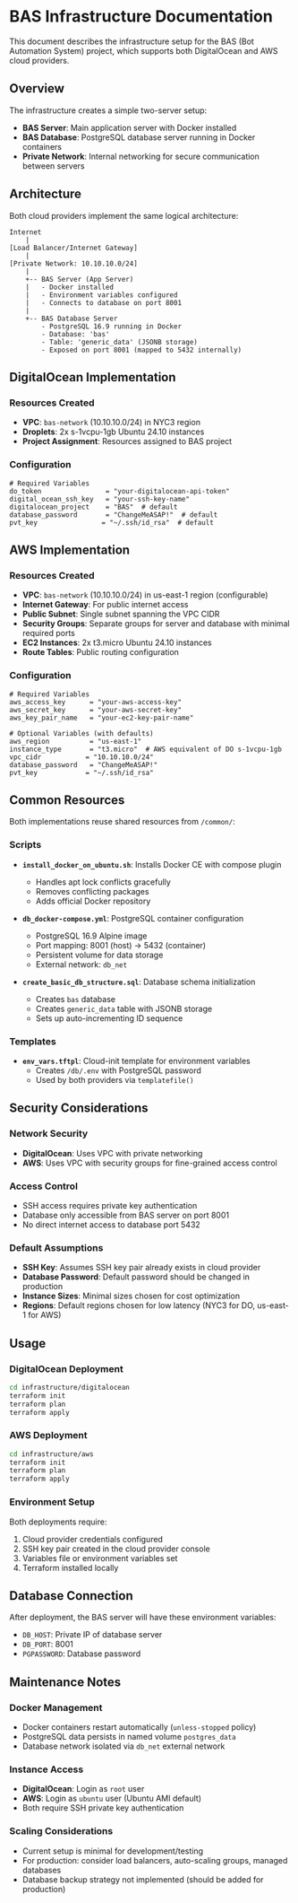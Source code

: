 # BAS Infrastructure Documentation

This document describes the infrastructure setup for the BAS (Bot Automation System) project, which supports both DigitalOcean and AWS cloud providers.

## Overview

The infrastructure creates a simple two-server setup:
- **BAS Server**: Main application server with Docker installed
- **BAS Database**: PostgreSQL database server running in Docker containers
- **Private Network**: Internal networking for secure communication between servers

## Architecture

Both cloud providers implement the same logical architecture:

```
Internet
    |
[Load Balancer/Internet Gateway]
    |
[Private Network: 10.10.10.0/24]
    |
    +-- BAS Server (App Server)
    |   - Docker installed
    |   - Environment variables configured
    |   - Connects to database on port 8001
    |
    +-- BAS Database Server
        - PostgreSQL 16.9 running in Docker
        - Database: 'bas' 
        - Table: 'generic_data' (JSONB storage)
        - Exposed on port 8001 (mapped to 5432 internally)
```

## DigitalOcean Implementation

### Resources Created
- **VPC**: `bas-network` (10.10.10.0/24) in NYC3 region
- **Droplets**: 2x s-1vcpu-1gb Ubuntu 24.10 instances
- **Project Assignment**: Resources assigned to BAS project

### Configuration
```hcl
# Required Variables
do_token                = "your-digitalocean-api-token"
digital_ocean_ssh_key   = "your-ssh-key-name"
digitalocean_project    = "BAS"  # default
database_password       = "ChangeMeASAP!"  # default
pvt_key                = "~/.ssh/id_rsa"  # default
```

## AWS Implementation  

### Resources Created
- **VPC**: `bas-network` (10.10.10.0/24) in us-east-1 region (configurable)
- **Internet Gateway**: For public internet access
- **Public Subnet**: Single subnet spanning the VPC CIDR
- **Security Groups**: Separate groups for server and database with minimal required ports
- **EC2 Instances**: 2x t3.micro Ubuntu 24.10 instances
- **Route Tables**: Public routing configuration

### Configuration
```hcl
# Required Variables
aws_access_key      = "your-aws-access-key"
aws_secret_key      = "your-aws-secret-key" 
aws_key_pair_name   = "your-ec2-key-pair-name"

# Optional Variables (with defaults)
aws_region          = "us-east-1"
instance_type       = "t3.micro"  # AWS equivalent of DO s-1vcpu-1gb
vpc_cidr           = "10.10.10.0/24"
database_password   = "ChangeMeASAP!"
pvt_key            = "~/.ssh/id_rsa"
```

## Common Resources

Both implementations reuse shared resources from `/common/`:

### Scripts
- **`install_docker_on_ubuntu.sh`**: Installs Docker CE with compose plugin
  - Handles apt lock conflicts gracefully
  - Removes conflicting packages
  - Adds official Docker repository
  
- **`db_docker-compose.yml`**: PostgreSQL container configuration
  - PostgreSQL 16.9 Alpine image
  - Port mapping: 8001 (host) → 5432 (container)
  - Persistent volume for data storage
  - External network: `db_net`

- **`create_basic_db_structure.sql`**: Database schema initialization
  - Creates `bas` database
  - Creates `generic_data` table with JSONB storage
  - Sets up auto-incrementing ID sequence

### Templates
- **`env_vars.tftpl`**: Cloud-init template for environment variables
  - Creates `/db/.env` with PostgreSQL password
  - Used by both providers via `templatefile()`

## Security Considerations

### Network Security
- **DigitalOcean**: Uses VPC with private networking
- **AWS**: Uses VPC with security groups for fine-grained access control

### Access Control
- SSH access requires private key authentication
- Database only accessible from BAS server on port 8001
- No direct internet access to database port 5432

### Default Assumptions
- **SSH Key**: Assumes SSH key pair already exists in cloud provider
- **Database Password**: Default password should be changed in production
- **Instance Sizes**: Minimal sizes chosen for cost optimization
- **Regions**: Default regions chosen for low latency (NYC3 for DO, us-east-1 for AWS)

## Usage

### DigitalOcean Deployment
```bash
cd infrastructure/digitalocean
terraform init
terraform plan
terraform apply
```

### AWS Deployment  
```bash
cd infrastructure/aws
terraform init
terraform plan
terraform apply
```

### Environment Setup
Both deployments require:
1. Cloud provider credentials configured
2. SSH key pair created in the cloud provider console
3. Variables file or environment variables set
4. Terraform installed locally

## Database Connection

After deployment, the BAS server will have these environment variables:
- `DB_HOST`: Private IP of database server
- `DB_PORT`: 8001 
- `PGPASSWORD`: Database password

## Maintenance Notes

### Docker Management
- Docker containers restart automatically (`unless-stopped` policy)
- PostgreSQL data persists in named volume `postgres_data`
- Database network isolated via `db_net` external network

### Instance Access
- **DigitalOcean**: Login as `root` user
- **AWS**: Login as `ubuntu` user (Ubuntu AMI default)
- Both require SSH private key authentication

### Scaling Considerations
- Current setup is minimal for development/testing
- For production: consider load balancers, auto-scaling groups, managed databases
- Database backup strategy not implemented (should be added for production)